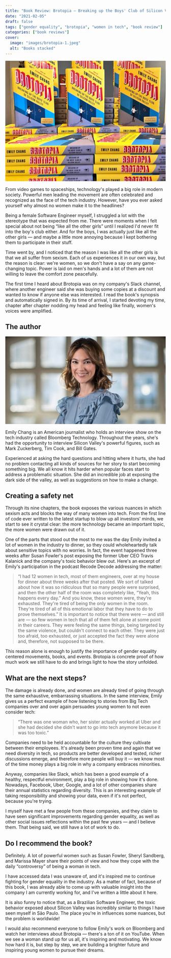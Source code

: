 ```yaml
---
title: "Book Review: Brotopia — Breaking up the Boys' Club of Silicon Valley"
date: "2021-02-05"
draft: false
tags: ["gender equality", "brotopia", "women in tech", "book review"]
categories: ["book reviews"]
cover:
  image: "images/brotopia-1.jpeg"
  alt: "Books stacked"
---
```


![Books stacked](images/brotopia-1.jpeg "Brotopia - Breaking up the Boys’ Club of Silicon Valley")

From video games to spaceships, technology's played a big role in modern society. Powerful men leading the movement are often celebrated and recognized as the face of the tech industry. However, have you ever asked yourself why almost no women make it to the headlines?

Being a female Software Engineer myself, I struggled a lot with the stereotype that was expected from me. There were moments when I felt special about not being “like all the other girls” until I realized I'd never fit into the boy's club either. And for the boys, I was actually just like all the other girls — and maybe a little more annoying because I kept bothering them to participate in their stuff.

Time went by, and I noticed that the reason I was like all the other girls is that we all suffer from sexism. Each of us experiences it in our own way, but the reason is clear: we're women, so we don't have a say on any game-changing topic. Power is laid on men's hands and a lot of them are not willing to leave the comfort zone peacefully.

The first time I heard about Brotopia was on my company's Slack channel, where another engineer said she was buying some copies at a discount and wanted to know if anyone else was interested. I read the book's synopsis and automatically signed in. By its time of arrival, I started devoting my time, chapter after chapter nodding my head and feeling like finally, women's voices were amplified.

## The author

![Woman smiling](images/emily-chang.jpeg "Emily Chang, author of Brotopia")

Emily Chang is an American journalist who holds an interview show on the tech industry called Bloomberg Technology. Throughout the years, she's had the opportunity to interview Silicon Valley's powerful figures, such as Mark Zuckerberg, Tim Cook, and Bill Gates.

Experienced at asking the hard questions and hitting where it hurts, she had no problem contacting all kinds of sources for her story to start becoming something big. We all know it hits harder when popular faces start to address a problematic situation. She did an incredible job at exposing the dark side of the valley, as well as suggestions on how to make a change.

## Creating a safety net

Through its nine chapters, the book exposes the various nuances in which sexism acts and blocks the way of many women into tech. From the first line of code ever written to the latest startup to blow up all investors' minds, we start to see it crystal clear: the more technology became an important topic, the more women were drawn out of it.

One of the parts that stood out the most to me was the day Emily invited a lot of women in the industry to dinner, so they could wholeheartedly talk about sensitive topics with no worries. In fact, the event happened three weeks after Susan Fowler's post exposing the former Uber CEO Travis Kalanick and the company's toxic behavior blew out. Here's an excerpt of Emily's participation in the podcast Recode Decode addressing the matter:

> “I had 12 women in tech, most of them engineers, over at my house for dinner about three weeks after that posted. We sort of talked about how it was so ridiculous that so many people were surprised, and then the other half of the room was completely like, “Yeah, this happens every day.” And you know, these women were, they're exhausted. They're tired of being the only women in the room. They're tired of all of this emotional labor that they have to do to prove themselves.”
It is important to notice that there were — and still are — so few women in tech that all of them felt alone at some point in their careers. They were feeling the same things, being targeted by the same violence, but couldn't connect to each other. They were just too afraid, too exhausted, or just accepted the fact they were alone and, therefore, not supposed to be there.

This reason alone is enough to justify the importance of gender equality centered movements, books, and events. Brotopia is concrete proof of how much work we still have to do and brings light to how the story unfolded.

## What are the next steps?

The damage is already done, and women are already tired of going through the same exhaustive, embarrassing situations. In the same interview, Emily gives us a perfect example of how listening to stories from Big Tech companies over and over again persuades young women to not even consider tech:

> “There was one woman who, her sister actually worked at Uber and she had decided she didn't want to go into tech anymore because it was too toxic.”

Companies need to be held accountable for the culture they cultivate between their employees. It's already been proven time and again that we need diversity in tech, so products are better developed and tested, richer discussions emerge, and therefore more people will buy it — we know most of the time money plays a big role in why a company embraces minorities.

Anyway, companies like Slack, which has been a good example of a healthy, respectful environment, play a big role in showing how it's done. Nowadays, Facebook, Uber, Google, and a lot of other companies share their annual statistics regarding diversity. This is an interesting example of taking responsibility and showing your data, even if it's not perfect, because you're trying.

I myself have met a few people from these companies, and they claim to have seen significant improvements regarding gender equality, as well as other social issues reflections within the past few years — and I believe them. That being said, we still have a lot of work to do.

## Do I recommend the book?

Definitely. A lot of powerful women such as Susan Fowler, Sheryl Sandberg, and Marissa Mayer share their points of view and how they cope with the daily “controversy” of being a woman in tech.

I have accessed data I was unaware of, and it's inspired me to continue fighting for gender equality in the industry. As a matter of fact, because of this book, I was already able to come up with valuable insight into the company I am currently working for, and I've written a little about it here.

It is also funny to notice that, as a Brazilian Software Engineer, the toxic behavior exposed about Silicon Valley was incredibly similar to things I have seen myself in São Paulo. The place you're in influences some nuances, but the problem is worldwide!

I would also recommend everyone to follow Emily's work on Bloomberg and watch her interviews about Brotopia — there's a ton of it on YouTube. When we see a woman stand up for us all, it's inspiring and motivating. We know how hard it is, but step by step, we are building a brighter future and inspiring young women to pursue their dreams.
